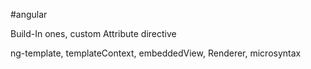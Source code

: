 #angular 

Build-In ones, custom Attribute directive

ng-template, templateContext, embeddedView, Renderer, microsyntax
